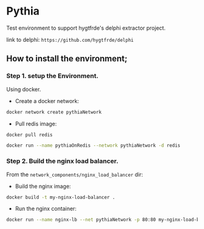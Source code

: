 # Pythia
Test environment to support hygtfrde's delphi extractor project.

link to delphi: ``https://github.com/hygtfrde/delphi``


## How to install the environment;  

### Step 1. setup the Environment.
Using docker.

- Create a docker network:
```bash
docker network create pythiaNetwork
```

- Pull redis image: 
```bash
docker pull redis
```

```bash
docker run --name pythiaOnRedis --network pythiaNetwork -d redis
```

### Step 2. Build the nginx load balancer.

From the ``network_components/nginx_load_balancer`` dir:

- Build the nginx image:
```bash
docker build -t my-nginx-load-balancer .
```

- Run the nginx container:
```bash
docker run --name nginx-lb --net pythiaNetwork -p 80:80 my-nginx-load-balancer
```